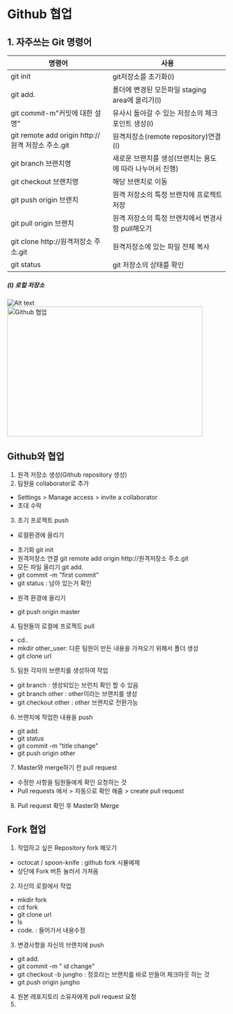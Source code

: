 # Github 협업 
## 1. 자주쓰는 Git 명령어

|명령어|사용|
|---|---|
|git init|git저장소를 초기화(l)|
|git add.|폴더에 변경된 모든파일 staging area에 올리기(l)|
|git commit-m"커밋에 대한 설명"|유사시 돌아갈 수 있는 저장소의 체크 포인트 생성(l)|
|git remote add origin http://원격 저장소 주소.git|원격저장소(remote repository)연결(l)|
|git branch 브랜치명|새로운 브랜치를 생성(브랜치는 용도에 따라 나누어서 진행)|
|git checkout 브랜치명|해당 브랜치로 이동|
|git push origin 브랜치|원격 저장소의 특정 브랜치에 프로젝트저장|
|git pull origin 브랜치|원격 저장소의 특정 브랜치에서 변경사항 pull해오기|
|git clone http://원격저장소 주소.git|원격저장소에 있는 파일 전체 복사|
|git status|git 저장소의 상태를 확인|
##### (l) 로컬 저장소
![Alt text](/Unilion/1-3.jpg)
<img src="/Unilion/1st/img/together.jpg" width="450px" height="300px" title="px(픽셀) 크기 설정" alt="Github 협업"></img><br/>

## Github와 협업
1) 원격 저장소 생성(Github repository 생성)
2) 팀원을 collaborator로 추가
- Settings > Manage access > invite a collaborator
- 초대 수락
3) 초기 프로젝트 push
* 로컬환경에 올리기
- 초기화 git init 
- 원격저장소 연결 git remote add origin http://원격저장소 주소.git
- 모든 파일 올리기 git add.
- git commit -m "first commit"
- git status : 남아 있는거 확인
* 원격 환경에 올리기
- git push origin master
4) 팀원들의 로컬에 프로젝트 pull
- cd.. 
- mkdir other_user: 다른 팀원이 만든 내용을 가져오기 위해서 폴더 생성
- git clone url

5) 팀원 각자의 브랜치를 생성하여 작업
- git branch : 생성되있는 브런치 확인 할 수 있음 
- git branch other : other이라는 브랜치를 생성
- git checkout other : other 브랜치로 전환가능

6) 브랜치에 작업한 내용을 push
- git add.
- git status
- git commit -m "title change"
- git push origin other

7) Master와 merge하기 전 pull request
- 수정한 사항을 팀원들에게 확인 요청하는 것 
- Pull requests 에서 > 자동으로 확인 해줌 > create pull request

8) Pull request 확인 후 Master와 Merge

## Fork 협업
1) 작업하고 싶은 Repository fork 해오기
- octocat / spoon-knife : github fork 시뮬예제
- 상단에 Fork 버튼 눌러서 가져옴
2) 자신의 로컬에서 작업
- mkdir fork
- cd fork
- git clone url
- ls
- code. : 들어가서 내용수정

3) 변경사항을 자신의 브랜치에 push
- git add.
- git commit -m " id change"
- git checkout -b jungho : 정호라는 브랜치를 바로 만들어 체크아웃 하는 것
- git push origin jungho

4) 원본 레포지토리 소유자에게 pull request 요청
5) 

